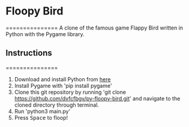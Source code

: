 # Floopy Bird
===============
A clone of the famous game Flappy Bird written in Python with the Pygame library.

## Instructions
===============
1. Download and install Python from [here](https://www.python.org/downloads/)
2. Install Pygame with 'pip install pygame'
3. Clone this git repository by running 'git clone https://github.com/dvfcfbgv/py-floopy-bird.git' and navigate to the cloned directory through terminal.
4. Run 'python3 main.py'
5. Press <kbd>Space</kbd> to floop!
